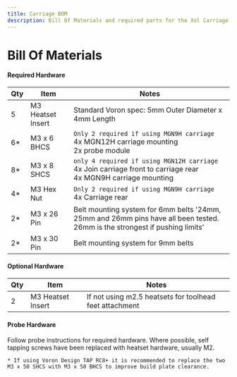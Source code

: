 ```yaml
---
title: Carriage BOM
description: Bill Of Materials and required parts for the Xol Carriage
---
```


# Bill Of Materials

#### Required Hardware
| Qty | Item              | Notes                                                                                                                       |
| --- | ----------------- | --------------------------------------------------------------------------------------------------------------------------- |
| 5   | M3 Heatset Insert | Standard Voron spec: 5mm Outer Diameter x 4mm Length                                                                        |
| 6*  | M3 x 6 BHCS       | `Only 2 required if using MGN9H carriage`<br/>4x MGN12H carriage mounting<br/>2x probe module                               |
| 8*  | M3 x 8 SHCS       | `only 4 required if using MGN12H carriage`<br/>4x Join carriage front to carriage rear<br/>4x MGN9H carriage mounting       |
| 4*  | M3 Hex Nut        | `Only 2 required if using MGN9H carriage`<br/>4x Carriage rear                                                              |
| 2*  | M3 x 26 Pin       | Belt mounting system for 6mm belts '24mm, 25mm and 26mm pins have all been tested. 26mm is the strongest if pushing limits' |
| 2*  | M3 x 30 Pin       | Belt mounting system for 9mm belts                                                                                          |

#### Optional Hardware
| Qty | Item              | Notes                                                   |
| --- | ----------------- | ------------------------------------------------------- |
| 2   | M3 Heatset Insert | If not using m2.5 heatsets for toolhead feet attachment |

#### Probe Hardware
Follow probe instructions for required hardware. Where possible, self tapping screws have been replaced with heatset hardware, usually M2.

`* If using Voron Design TAP RC8+ it is recommended to replace the two M3 x 50 SHCS with M3 x 50 BHCS to improve build plate clearance.`
